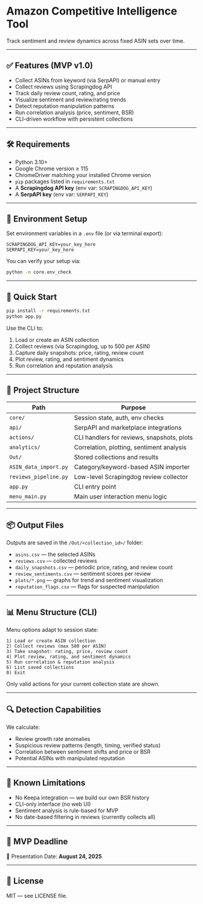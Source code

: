 # Amazon Competitive Intelligence Tool

Track sentiment and review dynamics across fixed ASIN sets over time.

---

## ✅ Features (MVP v1.0)

- Collect ASINs from keyword (via SerpAPI) or manual entry
- Collect reviews using Scrapingdog API
- Track daily review count, rating, and price
- Visualize sentiment and review/rating trends
- Detect reputation manipulation patterns
- Run correlation analysis (price, sentiment, BSR)
- CLI-driven workflow with persistent collections

---

## 🛠 Requirements

- Python 3.10+
- Google Chrome version ≥ 115
- ChromeDriver matching your installed Chrome version
- `pip` packages listed in `requirements.txt`
- A **Scrapingdog API key** (env var: `SCRAPINGDOG_API_KEY`)
- A **SerpAPI key** (env var: `SERPAPI_KEY`)

---

## 🔐 Environment Setup

Set environment variables in a `.env` file (or via terminal export):

```env
SCRAPINGDOG_API_KEY=your_key_here
SERPAPI_KEY=your_key_here
```

You can verify your setup via:

```bash
python -m core.env_check
```

---

## 🚀 Quick Start

```bash
pip install -r requirements.txt
python app.py
```

Use the CLI to:

1. Load or create an ASIN collection
2. Collect reviews (via Scrapingdog, up to 500 per ASIN)
3. Capture daily snapshots: price, rating, review count
4. Plot review, rating, and sentiment dynamics
5. Run correlation and reputation analysis

---

## 📁 Project Structure

| Path                      | Purpose                                       |
|---------------------------|-----------------------------------------------|
| `core/`                   | Session state, auth, env checks               |
| `api/`                    | SerpAPI and marketplace integrations          |
| `actions/`                | CLI handlers for reviews, snapshots, plots    |
| `analytics/`              | Correlation, plotting, sentiment analysis     |
| `Out/`                    | Stored collections and results                |
| `ASIN_data_import.py`     | Category/keyword-based ASIN importer          |
| `reviews_pipeline.py`     | Low-level Scrapingdog review collector        |
| `app.py`                  | CLI entry point                               |
| `menu_main.py`            | Main user interaction menu logic              |

---

## 📦 Output Files

Outputs are saved in the `/Out/<collection_id>/` folder:

- `asins.csv` — the selected ASINs
- `reviews.csv` — collected reviews
- `daily_snapshots.csv` — periodic price, rating, and review count
- `review_sentiments.csv` — sentiment scores per review
- `plots/*.png` — graphs for trend and sentiment visualization
- `reputation_flags.csv` — flags for suspected manipulation

---

## 📊 Menu Structure (CLI)

Menu options adapt to session state:

```
1) Load or create ASIN collection
2) Collect reviews (max 500 per ASIN)
3) Take snapshot: rating, price, review count
4) Plot review, rating, and sentiment dynamics
5) Run correlation & reputation analysis
6) List saved collections
0) Exit
```

Only valid actions for your current collection state are shown.

---

## 🔍 Detection Capabilities

We calculate:

- Review growth rate anomalies
- Suspicious review patterns (length, timing, verified status)
- Correlation between sentiment shifts and price or BSR
- Potential ASINs with manipulated reputation

---

## 🧪 Known Limitations

- No Keepa integration — we build our own BSR history
- CLI-only interface (no web UI)
- Sentiment analysis is rule-based for MVP
- No date-based filtering in reviews (currently collects all)

---

## 📅 MVP Deadline

📅 Presentation Date: **August 24, 2025**

---

## 📘 License

MIT — see LICENSE file.